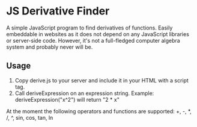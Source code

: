 # JS Derivative Finder

A simple JavaScript program to find derivatives of functions. Easily embeddable in websites as it does not depend on any JavaScript libraries or server-side code. However, it's not a full-fledged computer algebra system and probably never will be.

## Usage

1. Copy derive.js to your server and include it in your HTML with a script tag.
2. Call deriveExpression on an expression string. Example: deriveExpression("x^2") will return "2 * x"

At the moment the following operators and functions are supported: +, -, *, /, ^, sin, cos, tan, ln
